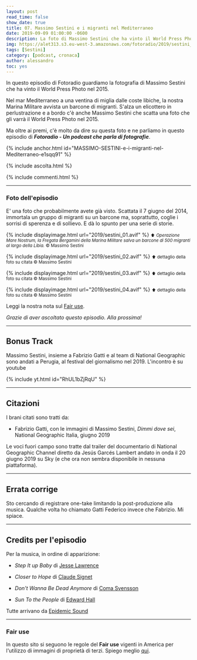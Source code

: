 ```yaml
---
layout: post
read_time: false
show_date: true
title: 07. Massimo Sestini e i migranti nel Mediterraneo
date: 2019-09-09 01:00:00 -0600
description: La foto di Massimo Sestini che ha vinto il World Press Photo nel 2015
img: https://alet313.s3.eu-west-3.amazonaws.com/fotoradio/2019/sestini_01.avif
tags: [Sestini]
category: [podcast, cronaca]
author: alessandro
toc: yes
---
```


In questo episodio di Fotoradio guardiamo la fotografia di Massimo Sestini che ha vinto il World Press Photo nel 2015.
<!--more-->

Nel mar Mediterraneo a una ventina di miglia dalle coste libiche, la nostra Marina Militare avvista un barcone di migranti. S'alza un elicottero in perlustrazione e a bordo c'è anche Massimo Sestini che scatta una foto che gli varrà il World Press Photo nel 2015.

Ma oltre ai premi, c'è molto da dire su questa foto e ne parliamo in questo episodio di **_Fotoradio - Un podcast che parla di fotografie_**.

{% include anchor.html id="MASSIMO-SESTINI-e-i-migranti-nel-Mediterraneo-e1sqq91" %}

{% include ascolta.html %}

{% include commenti.html %}

- - -

### Foto dell'episodio

E' una foto che probabilmente avete già visto. Scattata il 7 giugno del 2014, immortala un gruppo di migranti su un barcone ma, soprattutto, coglie i sorrisi di sperenza e di sollievo. E dà lo spunto per una serie di storie.

{% include displayimage.html url="2019/sestini_01.avif" %}
<small>⬆︎ _Operazione Mare Nostrum, la Fregata Bergamini della Marina Militare salva un barcone di 500 migranti al largo della Libia._ © Massimo Sestini</small>

{% include displayimage.html url="2019/sestini_02.avif" %}
<small>⬆︎ dettaglio della foto su citata © Massimo Sestini<br></small>

{% include displayimage.html url="2019/sestini_03.avif" %}
<small>⬆︎ dettaglio della foto su citata © Massimo Sestini<br></small>

{% include displayimage.html url="2019/sestini_04.avif" %}
<small>⬆︎ dettaglio della foto su citata © Massimo Sestini<br></small>

Leggi la nostra nota sul [Fair use](../../fair_use.html).

_Grazie di aver ascoltato questo episodio. Alla prossima!_


- - -

## Bonus Track

Massimo Sestini, insieme a Fabrizio Gatti e al team di National Geographic sono andati a Perugia, al festival del giornalismo nel 2019. L'incontro è su youtube

{% include yt.html id="RhUL1bZjRqU" %}


- - -

## Citazioni

I brani citati sono tratti da:

- Fabrizio Gatti, con le immagini di Massimo Sestini, _Dimmi dove sei_, National Geographic Italia, giugno 2019

Le voci fuori campo sono tratte dal trailer del documentario di National Geographic Channel diretto da Jesús Garcés Lambert andato in onda il 20 giugno 2019 su Sky (e che ora non sembra disponibile in nessuna piattaforma).



- - -

## Errata corrige

Sto cercando di registrare one-take limitando la post-produzione alla musica. Qualche volta ho chiamato Gatti Federico invece che Fabrizio. Mi spiace.


- - -

## Credits per l'episodio

Per la musica, in ordine di apparizione:

- _Step It up Baby_ di [Jesse Lawrence](https://www.epidemicsound.com/search/?term=Jesse%20Lawrence)

- _Closer to Hope_ di [Claude Signet](https://www.epidemicsound.com/search/?term=Claude%20Signet)

- _Don't Wanna Be Dead Anymore_ di [Coma Svensson](https://www.epidemicsound.com/search/?term=Coma%20Svensson)

- _Sun To the People_ di [Edward Hall](https://www.epidemicsound.com/search/?term=Edward%20Hall)

Tutte arrivano da [Epidemic Sound](https://www.epidemicsound.com/)

- - -

### Fair use

In questo sito si seguono le regole del **Fair use** vigenti in America per l'utilizzo di immagini di proprietà di terzi. Spiego meglio [qui](../../fair_use.html).
